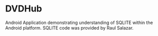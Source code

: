 # DVDHub
Android Application demonstrating understanding of SQLITE within the Android platform. SQLITE code was provided by Raul Salazar.
